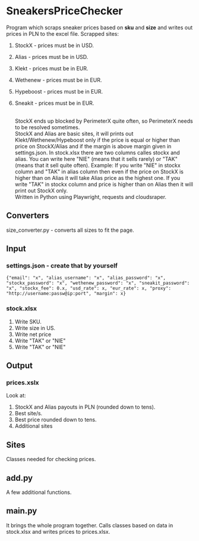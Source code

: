 # SneakersPriceChecker

Program which scraps sneaker prices based on **sku** and **size** and writes out prices in PLN to the excel file. Scrapped sites:

1. StockX - prices must be in USD.
2. Alias - prices must be in USD.
3. Klekt - prices must be in EUR.
4. Wethenew - prices must be in EUR.
5. Hypeboost - prices must be in EUR.
6. Sneakit - prices must be in EUR.

   <br />
   StockX ends up blocked by PerimeterX quite often, so PerimeterX needs to be resolved sometimes.<br />
   StockX and Alias are basic sites, it will prints out Klekt/Wethenew/Hypeboost only if the price is equal or higher than price on StockX/Alias and if the margin is above margin given in settings.json.
   In stock.xlsx there are two columns calles stockx and alias. You can write here "NIE" (means that it sells rarely) or "TAK" (means that it sell quite often). Example: If you write "NIE" in stockx column and "TAK" in alias column then even if the price on StockX is higher than on Alias it will take Alias price as the highest one. If you write "TAK" in stockx column and price is higher than on Alias then it will print out StockX only.<br />
   Written in Python using Playwright, requests and cloudsraper.

## Converters

size_converter.py - converts all sizes to fit the page.

## Input

### settings.json - create that by yourself

`{"email": "x", "alias_username": "x", "alias_password": "x", "stockx_password": "x", "wethenew_password": "x", "sneakit_password": "x", "stockx_fee": 0.x, "usd_rate": x, "eur_rate": x, "proxy": "http://username:passw@ip:port", "margin": x}`

### stock.xlsx

1. Write SKU.
2. Write size in US.
3. Write net price
4. Write "TAK" or "NIE"
5. Write "TAK" or "NIE"
   <br />

## Output

### prices.xslx

Look at:

1. StockX and Alias payouts in PLN (rounded down to tens).
2. Best site/s.
3. Best price rounded down to tens.
4. Additional sites
   <br />

## Sites

Classes needed for checking prices.
<br />

## add.py

A few additional functions.

## main.py

It brings the whole program together. Calls classes based on data in stock.xlsx and writes prices to prices.xlsx.
